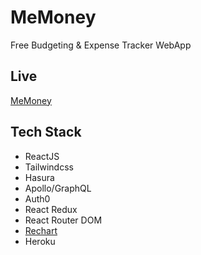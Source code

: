 # MeMoney

Free Budgeting & Expense Tracker WebApp

## Live

[MeMoney](https://memoney.herokuapp.com)

## Tech Stack

- ReactJS
- Tailwindcss
- Hasura
- Apollo/GraphQL
- Auth0
- React Redux
- React Router DOM
- [Rechart](https://recharts.org/)
- Heroku
